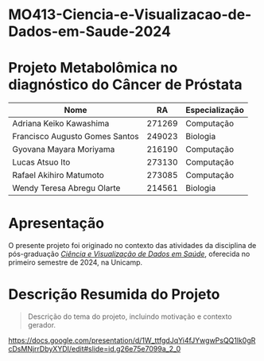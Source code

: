 # MO413-Ciencia-e-Visualizacao-de-Dados-em-Saude-2024

# Projeto Metabolômica no diagnóstico do Câncer de Próstata


|Nome  | RA | Especialização|
|--|--|--|
| Adriana Keiko Kawashima  | 271269  | Computação |
| Francisco Augusto Gomes Santos  | 249023  | Biologia |
| Gyovana Mayara Moriyama  | 216190  | Computação |
| Lucas Atsuo Ito  | 273130  | Computação |
| Rafael Akihiro Matumoto  | 273085  | Computação |
| Wendy Teresa Abregu Olarte  | 214561  | Biologia |

# Apresentação

O presente projeto foi originado no contexto das atividades da disciplina de pós-graduação [*Ciência e Visualização de Dados em Saúde*](https://github.com/datasci4health), oferecida no primeiro semestre de 2024, na Unicamp.

# Descrição Resumida do Projeto

> Descrição do tema do projeto, incluindo motivação e contexto gerador.

https://docs.google.com/presentation/d/1W_ttfgdJqYi4fJYwgwPsQQ1lk0gRcDsMNjrrDbyXYDI/edit#slide=id.g26e75e7099a_2_0
